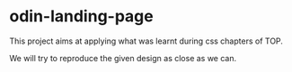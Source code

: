 # odin-landing-page

This project aims at applying what was learnt during css chapters of TOP.

We will try to reproduce the given design as close as we can.
